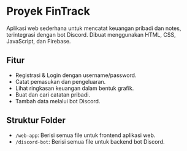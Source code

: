 # Proyek FinTrack

Aplikasi web sederhana untuk mencatat keuangan pribadi dan notes, terintegrasi dengan bot Discord. Dibuat menggunakan HTML, CSS, JavaScript, dan Firebase.

## Fitur
- Registrasi & Login dengan username/password.
- Catat pemasukan dan pengeluaran.
- Lihat ringkasan keuangan dalam bentuk grafik.
- Buat dan cari catatan pribadi.
- Tambah data melalui bot Discord.

## Struktur Folder
- `/web-app`: Berisi semua file untuk frontend aplikasi web.
- `/discord-bot`: Berisi semua file untuk backend bot Discord.
